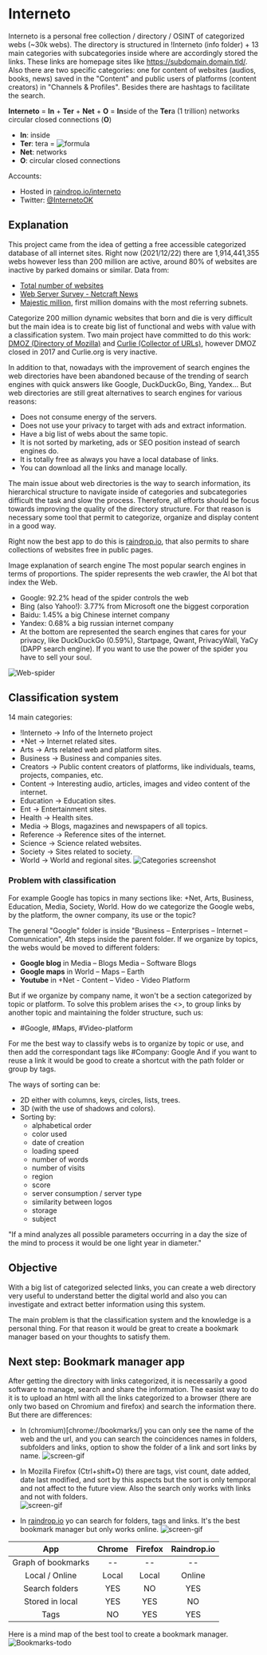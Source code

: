 # Interneto
Interneto is a personal free collection / directory / OSINT of categorized webs (~30k webs).
The directory is structured in !Interneto (info folder) + 13 main categories with subcategories inside where are accordingly stored the links. These links are homepage sites like https://subdomain.domain.tld/. Also there are two  specific categories: one for content of websites (audios, books, news) saved in the "Content" and public users of platforms (content creators) in "Channels & Profiles". Besides there are hashtags to facilitate the search.

**Interneto** = **In** + **Ter** + **Net** + **O** = **In**side of the **Ter**a (1 trillion) networks circular closed connections (**O**)
- **In**: inside
- **Ter**: tera = ![formula](https://render.githubusercontent.com/render/math?math=1%20\cdot%2010^{12})
- **Net**: networks
- **O**: circular closed connections

Accounts:
- Hosted in [raindrop.io/interneto](https://raindrop.io/Interneto)
- Twitter: [@InternetoOK](https://twitter.com/InternetoOK)

## Explanation
This project came from the idea of getting a free accessible categorized database of all internet sites. 
Right now (2021/12/22) there are 1,914,441,355 webs however less than 200 million are active, around 80% of websites are inactive by parked domains or similar.
Data from:
- [Total number of websites](https://www.internetlivestats.com/total-number-of-websites/)
- [Web Server Survey - Netcraft News](https://news.netcraft.com/archives/category/web-server-survey/)
- [Majestic million](https://majestic.com/reports/majestic-million), first million domains with the most referring subnets.

Categorize 200 million dynamic websites that born and die is very difficult but the main idea is to create big list of functional and webs with value with a classification system. Two main project have committed to do this work: [DMOZ (Directory of Mozilla)](http://dmoz-odp.org) and [Curlie (Collector of URLs)](http://Curlie.org), however DMOZ closed in 2017 and Curlie.org is very inactive.

In addition to that, nowadays with the improvement of search engines the web directories have been abandoned because of the trending of search engines with quick answers like Google, DuckDuckGo, Bing, Yandex... But web directories are still great alternatives to search engines for various reasons:
- Does not consume energy of the servers.
- Does not use your privacy to target with ads and extract information.
- Have a big list of webs about the same topic.
- It is not sorted by marketing, ads or SEO position instead of search engines do. 
- It is totally free as always you have a local database of links.
- You can download all the links and manage locally. 

The main issue about web directories is the way to search information, its hierarchical structure to navigate inside of categories and subcategories difficult the task and slow the process. Therefore, all efforts should be focus towards improving the quality of the directory structure. For that reason is necessary some tool that permit to categorize, organize and display content in a good way.

Right now the best app to do this is [raindrop.io](https://raindrop.io/), that also permits to share collections of websites free in public pages.

Image explanation of search engine
The most popular search engines in terms of proportions. The spider represents the web crawler, the AI bot that index the Web.
- Google: 92.2% head of the spider controls the web
- Bing (also Yahoo!): 3.77% from Microsoft one the biggest corporation
- Baidu: 1.45% a big Chinese internet company
- Yandex: 0.68% a big russian internet company
- At the bottom are represented the search engines that cares for your privacy, like DuckDuckGo (0.59%), Startpage, Qwant, PrivacyWall, YaCy (DAPP search engine). If you want to use the power of the spider you have to sell your soul.

![Web-spider](Img/web-spider.png)

## Classification system
14 main categories:
- !Interneto -> Info of the Interneto project
- +Net -> Internet related sites.
- Arts -> Arts related web and platform sites.
- Business -> Business and companies sites.
- Creators -> Public content creators of platforms, like individuals, teams, projects, companies, etc.
- Content -> Interesting audio, articles, images and video content of the internet.
- Education -> Education sites.
- Ent -> Entertainment sites.
- Health -> Health sites.
- Media -> Blogs, magazines and newspapers of all topics.
- Reference -> Reference sites of the internet.
- Science -> Science related websites.
- Society -> Sites related to society.
- World -> World and regional sites.
![Categories screenshot](Img/Interneto-categories.jpg)

### Problem with classification
For example Google has topics in many sections like: +Net, Arts, Business, Education, Media, Society, World. How do we categorize the Google webs, by the platform, the owner company, its use or the topic? 

The general "Google" folder is inside "Business – Enterprises – Internet – Comunnication", 4th steps inside the parent folder. If we organize by topics, the webs would be moved to different folders:
- **Google blog** in Media – Blogs Media – Software Blogs
- **Google maps** in World – Maps – Earth
- **Youtube** in +Net - Content – Video - Video Platform

But if we organize by company name, it won't be a section categorized by topic or platform. To solve this problem arises the <<Tags>>, to group links by another topic and maintaining the folder structure, such us:
- \#Google, \#Maps, \#Video-platform
	
For me the best way to classify webs is to organize by topic or use, and then add the correspondant tags like \#Company: Google
And if you want to reuse a link it would be good to create a shortcut with the path folder or group by tags.

The ways of sorting can be:  
- 2D either with columns, keys, circles, lists, trees.  
- 3D (with the use of shadows and colors).
- Sorting by:
	- alphabetical order
	- color used
	- date of creation
	- loading speed
	- number of words
	- number of visits
	- region
	- score
	- server consumption / server type
	- similarity between logos
	- storage
	- subject

"If a mind analyzes all possible parameters occurring in a day the size of the mind to process it would be one light year in diameter."
	
## Objective
With a big list of categorized selected links, you can create a web directory very useful to understand better the digital world and also you can investigate and extract better information using this system.

The main problem is that the classification system and the knowledge is a personal thing. For that reason it would be great to create a bookmark manager based on your thoughts to satisfy them.

## Next step: Bookmark manager app
After getting the directory with links categorized, it is necessarily a good software to manage, search and share the information. The easist way to do it is to upload an html with all the links categorized to a browser (there are only two based on Chromium and firefox) and search the information there. But there are differences:

- In (chromium)[chrome://bookmarks/] you can only see the name of the web and the url, and you can search the coincidences names in folders, subfolders and links, option to show the folder of a link and sort links by name.
![screen-gif](Img/chrome-bk.gif)

- In Mozilla Firefox (Ctrl+shift+O) there are tags, vist count, date added, date last modified, and sort by this aspects but the sort is only temporal and not affect to the future view. Also the search only works with links and not with folders.	
![screen-gif](Img/firefox-bk.gif)


- In [raindrop.io](https://raindrop.io/) yo can search for folders, tags and links. It's the best bookmark manager but only works online.
![screen-gif](Img/raindrop_io.gif)

	
| App                  | Chrome    | Firefox  | Raindrop.io |
|:--------------------:|:---------:|:--------:|:-----------:|
| Graph of bookmarks   | --        | --       | --          |
| Local / Online       | Local     |  Local   | Online      |
| Search folders       |  YES      |  NO      |  YES        |
| Stored in local      | YES       |  YES     | NO          |
| Tags                 |  NO       |  YES     | YES         |	
	  
Here is a mind map of the best tool to create a bookmark manager.
![Bookmarks-todo](Img/Bookmarks-todo.png)
